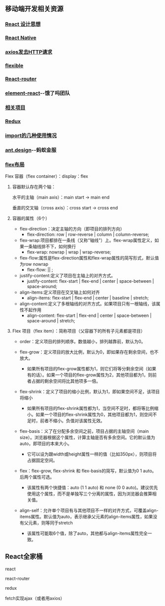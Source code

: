 ## 移动端开发相关资源

### [React 设计思想](https://github.com/react-guide/react-basic)

### [React Native](http://reactnative.cn/docs/0.47/getting-started.html#content)

### [axios发去HTTP请求](https://www.kancloud.cn/yunye/axios/234845)

### [flexible](https://github.com/amfe/lib-flexible/blob/2.0/README.md)

### [React-router](https://react-guide.github.io/react-router-cn/docs/Introduction.html)

### [element-react](https://eleme.github.io/element-react/#/zh-CN/quick-start)--饿了吗团队

### [相关项目](https://github.com/DigAg/digag-pc-react/issues)

### [Redux](http://www.redux.org.cn/index.html)

### [import的几种使用情况](https://developer.mozilla.org/zh-CN/docs/Web/JavaScript/Reference/Statements/import)

### [ant.design](https://ant.design/docs/react/introduce-cn)--蚂蚁金服

### [flex布局](http://www.ruanyifeng.com/blog/2015/07/flex-grammar.html)

Flex 容器（flex container）：display：flex

1. 容器默认存在两个轴：

	水平的主轴（main axis）：main start -> main end

	垂直的交叉轴（cross axis）：cross start -> cross end

2. 容器的属性（6个）

	* flex-direction：决定主轴的方向（即项目的排列方向）
		* flex-direction: row | row-reverse | column | column-reverse;		
	* flex-wrap:项目都排在一条线（又称"轴线"）上。flex-wrap属性定义，如果一条轴线排不下，如何换行
		*  flex-wrap: nowrap | wrap | wrap-reverse;	
	* flex-flow:属性是flex-direction属性和flex-wrap属性的简写形式，默认值为row nowrap
		*  flex-flow: <flex-direction> || <flex-wrap>;	
	* justify-content:定义了项目在主轴上的对齐方式。
		*  justify-content: flex-start | flex-end | center | space-between | space-around;	
	* align-items:定义项目在交叉轴上如何对齐
		* align-items: flex-start | flex-end | center | baseline | stretch;
	* align-content:定义了多根轴线的对齐方式。如果项目只有一根轴线，该属性不起作用
		*  align-content: flex-start | flex-end | center | space-between | space-around | stretch;
3. Flex 项目（flex item）：简称项目（父容器下的所有子元素都是项目）

	* order：定义项目的排列顺序。数值越小，排列越靠前，默认为0。
	
	* flex-grow：定义项目的放大比例，默认为0，即如果存在剩余空间，也不放大。
		* 如果所有项目的flex-grow属性都为1，则它们将等分剩余空间（如果有的话）。如果一个项目的flex-grow属性为2，其他项目都为1，则前者占据的剩余空间将比其他项多一倍。 
	* flex-shrink：定义了项目的缩小比例，默认为1，即如果空间不足，该项目将缩小
		* 如果所有项目的flex-shrink属性都为1，当空间不足时，都将等比例缩小。如果一个项目的flex-shrink属性为0，其他项目都为1，则空间不足时，前者不缩小。负值对该属性无效。
	
	* flex-basis：义了在分配多余空间之前，项目占据的主轴空间（main size）。浏览器根据这个属性，计算主轴是否有多余空间。它的默认值为auto，即项目的本来大小。
		* 它可以设为跟width或height属性一样的值（比如350px），则项目将占据固定空间。 
	* flex：flex-grow, flex-shrink 和 flex-basis的简写，默认值为0 1 auto。后两个属性可选。
		* 该属性有两个快捷值：auto (1 1 auto) 和 none (0 0 auto)。建议优先使用这个属性，而不是单独写三个分离的属性，因为浏览器会推算相关值。
	
	* align-self：允许单个项目有与其他项目不一样的对齐方式，可覆盖align-items属性。默认值为auto，表示继承父元素的align-items属性，如果没有父元素，则等同于stretch
		* 该属性可能取6个值，除了auto，其他都与align-items属性完全一致。


## React全家桶

react

react-router

redux

fetch实现ajax（或者用axios）



